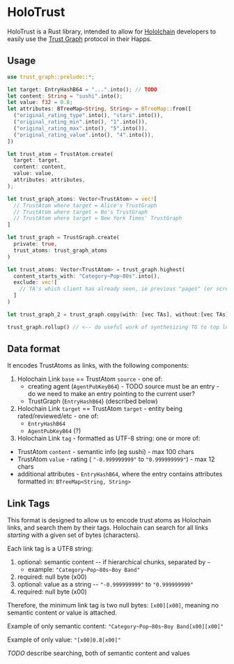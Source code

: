 # HoloTrust

HoloTrust is a Rust library, intended to allow for [Hololchain](https://www.holochain.org) developers to easily use the [Trust Graph](https://github.com/trustgraph/trustgraph) protocol in their Happs.

## Usage

```rs
use trust_graph::prelude::*;

let target: EntryHashB64 = "...".into(); // TODO
let content: String = "sushi".into();
let value: f32 = 0.8;
let attributes: BTreeMap<String, String> = BTreeMap::from([
  ("original_rating_type".into(), "stars".into()),
  ("original_rating_min".into(), "1".into()),
  ("original_rating_max".into(), "5".into()),
  ("original_rating_value".into(), "4".into()),
])

let trust_atom = TrustAtom.create(
  target: target,
  content: content,
  value: value,
  attributes: attributes,
);

let trust_graph_atoms: Vector<TrustAtom> = vec![
  // TrustAtom where target = Alice's TrustGraph
  // TrustAtom where target = Bo's TrustGraph
  // TrustAtom where target = New York Times' TrustGraph
]

let trust_graph = TrustGraph.create(
  private: true,
  trust_atoms: trust_graph_atoms
)

let trust_atoms: Vector<TrustAtom> = trust_graph.highest(
  content_starts_with: "Category~Pop~80s".into(),
  exclude: vec![
    // TA's which client has already seen, ie previous "pages" (or screens in infinite scroll)
  ]
)

let trust_graph_2 = trust_graph.copy(with: [vec TAs], without:[vec TAs])

trust_graph.rollup() // <-- do useful work of synthesizing TG to top level; maybe should be paid, in trust, tokens, or both

```

## Data format

It encodes TrustAtoms as links, with the following components:

1. Holochain Link `base` == TrustAtom `source` - one of:
    - creating agent (`AgentPubKeyB64`) - TODO source must be an entry - do we need to make an entry pointing to the current user?
    - TrustGraph (`EntryHashB64`) (described below)
1. Holochain Link `target` == TrustAtom `target` - entity being rated/reviewed/etc - one of:
    - `EntryHashB64`
    - `AgentPubKeyB64` (?)
1. Holochain Link `tag` - formatted as UTF-8 string: one or more of:
  - TrustAtom `content` - semantic info (eg sushi) - max 100 chars
  - TrustAtom `value` - rating ( `"-0.999999999"` to `"0.999999999"`) - max 12 chars
  - additional attributes - `EntryHashB64`, where the entry contains attributes formatted in: `BTreeMap<String, String>`

## Link Tags

This format is designed to allow us to encode trust atoms as Holochain links, and search them by their tags.  Holochain can search for all links _starting_ with a given set of bytes (characters).

Each link tag is a UTF8 string:
1. optional: semantic content -- if hierarchical chunks, separated by `~`
    - example: `"Category~Pop~80s~Boy Band"`
1. required: null byte (x00)
1. optional: value as a string -- `"-0.999999999"` to `"0.999999999"`
1. required: null byte (x00)

Therefore, the minimum link tag is two null bytes: `[x00][x00]`, meaning no semantic content or value is attached.

Example of only semantic content: `"Category~Pop~80s~Boy Band[x00][x00]"`

Example of only value: `"[x00]0.8[x00]"`

*TODO* describe searching, both of semantic content and values
